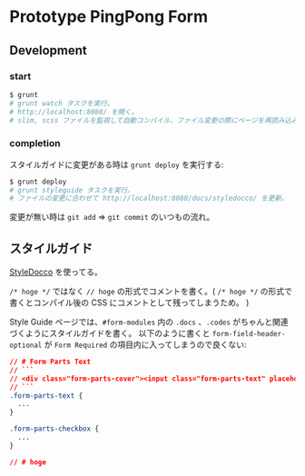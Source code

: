 # Prototype PingPong Form

## Development
### start
```sh
$ grunt
# grunt watch タスクを実行。
# http://localhost:8080/ を開く。
# slim, scss ファイルを監視して自動コンパイル、ファイル変更の際にページを再読み込みする。
```

### completion
スタイルガイドに変更がある時は `grunt deploy` を実行する:

```sh
$ grunt deploy
# grunt styleguide タスクを実行。
# ファイルの変更に合わせて http://localhost:8080/docs/styledocco/ を更新。
```

変更が無い時は `git add` => `git commit` のいつもの流れ。

## スタイルガイド
[StyleDocco](http://jacobrask.github.io/styledocco/) を使ってる。

`/* hoge */` ではなく `// hoge` の形式でコメントを書く。( `/* hoge */` の形式で書くとコンパイル後の CSS にコメントとして残ってしまうため。 )

Style Guide ページでは、`#form-modules` 内の `.docs` 、`.codes` がちゃんと関連づくようにスタイルガイドを書く。
以下のように書くと `form-field-header-optional` が `Form Required` の項目内に入ってしまうので良くない:

```css
// # Form Parts Text
// ```
// <div class="form-parts-cover"><input class="form-parts-text" placeholder="Placeholder" type="text"></div>
// ```
.form-parts-text {
  ...
}

.form-parts-checkbox {
  ...
}

// # hoge
```
